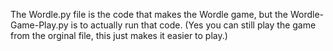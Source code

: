 The Wordle.py file is the code that makes the Wordle game, but the Wordle-Game-Play.py is to actually run that code. 
(Yes you can still play the game from the orginal file, this just makes it easier to play.)
